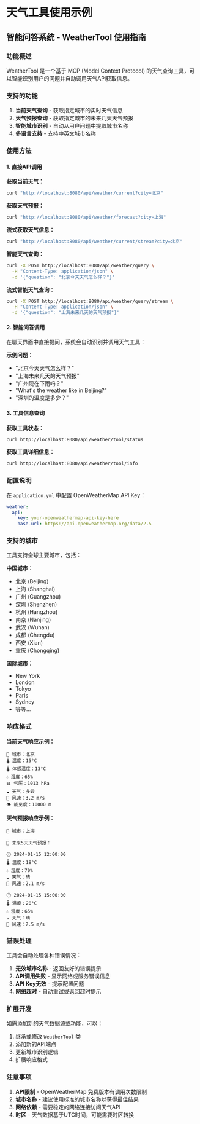 # 天气工具使用示例

## 智能问答系统 - WeatherTool 使用指南

### 功能概述

WeatherTool 是一个基于 MCP (Model Context Protocol) 的天气查询工具，可以智能识别用户的问题并自动调用天气API获取信息。

### 支持的功能

1. **当前天气查询** - 获取指定城市的实时天气信息
2. **天气预报查询** - 获取指定城市的未来几天天气预报
3. **智能城市识别** - 自动从用户问题中提取城市名称
4. **多语言支持** - 支持中英文城市名称

### 使用方法

#### 1. 直接API调用

**获取当前天气：**
```bash
curl "http://localhost:8080/api/weather/current?city=北京"
```

**获取天气预报：**
```bash
curl "http://localhost:8080/api/weather/forecast?city=上海"
```

**流式获取天气信息：**
```bash
curl "http://localhost:8080/api/weather/current/stream?city=北京"
```

**智能天气查询：**
```bash
curl -X POST http://localhost:8080/api/weather/query \
  -H "Content-Type: application/json" \
  -d '{"question": "北京今天天气怎么样？"}'
```

**流式智能天气查询：**
```bash
curl -X POST http://localhost:8080/api/weather/query/stream \
  -H "Content-Type: application/json" \
  -d '{"question": "上海未来几天的天气预报"}'
```

#### 2. 智能问答调用

在聊天界面中直接提问，系统会自动识别并调用天气工具：

**示例问题：**
- "北京今天天气怎么样？"
- "上海未来几天的天气预报"
- "广州现在下雨吗？"
- "What's the weather like in Beijing?"
- "深圳的温度是多少？"

#### 3. 工具信息查询

**获取工具状态：**
```bash
curl http://localhost:8080/api/weather/tool/status
```

**获取工具详细信息：**
```bash
curl http://localhost:8080/api/weather/tool/info
```

### 配置说明

在 `application.yml` 中配置 OpenWeatherMap API Key：

```yaml
weather:
  api:
    key: your-openweathermap-api-key-here
    base-url: https://api.openweathermap.org/data/2.5
```

### 支持的城市

工具支持全球主要城市，包括：

**中国城市：**
- 北京 (Beijing)
- 上海 (Shanghai)
- 广州 (Guangzhou)
- 深圳 (Shenzhen)
- 杭州 (Hangzhou)
- 南京 (Nanjing)
- 武汉 (Wuhan)
- 成都 (Chengdu)
- 西安 (Xian)
- 重庆 (Chongqing)

**国际城市：**
- New York
- London
- Tokyo
- Paris
- Sydney
- 等等...

### 响应格式

**当前天气响应示例：**
```
📍 城市：北京
🌡️ 温度：15°C
🌡️ 体感温度：13°C
💧 湿度：65%
📊 气压：1013 hPa
☁️ 天气：多云
💨 风速：3.2 m/s
👁️ 能见度：10000 m
```

**天气预报响应示例：**
```
📍 城市：上海

📅 未来5天天气预报：

🕐 2024-01-15 12:00:00
🌡️ 温度：18°C
💧 湿度：70%
☁️ 天气：晴
💨 风速：2.1 m/s

🕐 2024-01-15 15:00:00
🌡️ 温度：20°C
💧 湿度：65%
☁️ 天气：晴
💨 风速：2.5 m/s
```

### 错误处理

工具会自动处理各种错误情况：

1. **无效城市名称** - 返回友好的错误提示
2. **API调用失败** - 显示网络或服务错误信息
3. **API Key无效** - 提示配置问题
4. **网络超时** - 自动重试或返回超时提示

### 扩展开发

如需添加新的天气数据源或功能，可以：

1. 继承或修改 `WeatherTool` 类
2. 添加新的API端点
3. 更新城市识别逻辑
4. 扩展响应格式

### 注意事项

1. **API限制** - OpenWeatherMap 免费版本有调用次数限制
2. **城市名称** - 建议使用标准的城市名称以获得最佳结果
3. **网络依赖** - 需要稳定的网络连接访问天气API
4. **时区** - 天气数据基于UTC时间，可能需要时区转换
